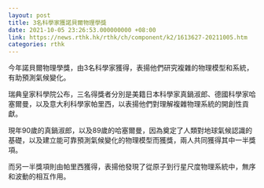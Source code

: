 ```yaml
---
layout: post
title: 3名科學家獲諾貝爾物理學獎
date: 2021-10-05 23:26:53.000000000 +08:00
link: https://news.rthk.hk/rthk/ch/component/k2/1613627-20211005.htm
categories: rthk
---
```


今年諾貝爾物理學獎，由3名科學家獲得，表揚他們研究複雜的物理模型和系統，有助預測氣候變化。

瑞典皇家科學院公布，三名得獎者分別是美籍日本科學家真鍋淑郎、德國科學家哈塞爾曼，以及意大利科學家帕里西，以表揚他們對理解複雜物理系統的開創性貢獻。

現年90歲的真鍋淑郎，以及89歲的哈塞爾曼，因為奠定了人類對地球氣候認識的基礎，以及建立能可靠預測氣候變化的物理模型而獲獎，兩人共同獲得其中一半獎項。

而另一半獎項則由帕里西獲得，表揚他發現了從原子到行星尺度物理系統中，無序和波動的相互作用。
